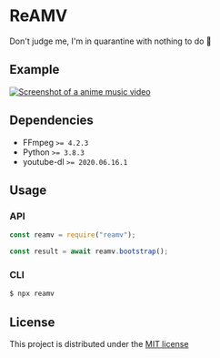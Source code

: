 # ReAMV

Don't judge me, I'm in quarantine with nothing to do 🤷

## Example

[![Screenshot of a anime music video](https://i.imgur.com/k1fijBW.png)](https://youtu.be/0iaD8gVGXMI)

## Dependencies

- FFmpeg `>= 4.2.3`
- Python `>= 3.8.3`
- youtube-dl `>= 2020.06.16.1`

## Usage

### API

```javascript
const reamv = require("reamv");

const result = await reamv.bootstrap();
```

### CLI

```sh
$ npx reamv
```

## License

This project is distributed under the [MIT license](LICENSE)
